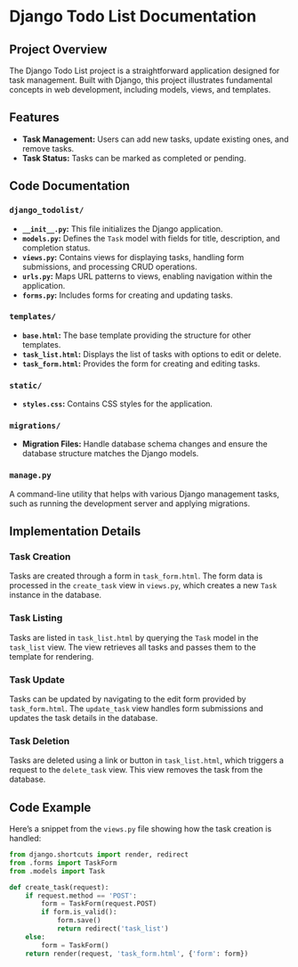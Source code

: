 # Django Todo List Documentation

## Project Overview
The Django Todo List project is a straightforward application designed for task management. Built with Django, this project illustrates fundamental concepts in web development, including models, views, and templates.

## Features
- **Task Management:** Users can add new tasks, update existing ones, and remove tasks.
- **Task Status:** Tasks can be marked as completed or pending.

## Code Documentation

### `django_todolist/`
- **`__init__.py`:** This file initializes the Django application.
- **`models.py`:** Defines the `Task` model with fields for title, description, and completion status.
- **`views.py`:** Contains views for displaying tasks, handling form submissions, and processing CRUD operations.
- **`urls.py`:** Maps URL patterns to views, enabling navigation within the application.
- **`forms.py`:** Includes forms for creating and updating tasks.

### `templates/`
- **`base.html`:** The base template providing the structure for other templates.
- **`task_list.html`:** Displays the list of tasks with options to edit or delete.
- **`task_form.html`:** Provides the form for creating and editing tasks.

### `static/`
- **`styles.css`:** Contains CSS styles for the application.

### `migrations/`
- **Migration Files:** Handle database schema changes and ensure the database structure matches the Django models.

### `manage.py`
A command-line utility that helps with various Django management tasks, such as running the development server and applying migrations.

## Implementation Details

### Task Creation
Tasks are created through a form in `task_form.html`. The form data is processed in the `create_task` view in `views.py`, which creates a new `Task` instance in the database.

### Task Listing
Tasks are listed in `task_list.html` by querying the `Task` model in the `task_list` view. The view retrieves all tasks and passes them to the template for rendering.

### Task Update
Tasks can be updated by navigating to the edit form provided by `task_form.html`. The `update_task` view handles form submissions and updates the task details in the database.

### Task Deletion
Tasks are deleted using a link or button in `task_list.html`, which triggers a request to the `delete_task` view. This view removes the task from the database.

## Code Example

Here’s a snippet from the `views.py` file showing how the task creation is handled:

```python
from django.shortcuts import render, redirect
from .forms import TaskForm
from .models import Task

def create_task(request):
    if request.method == 'POST':
        form = TaskForm(request.POST)
        if form.is_valid():
            form.save()
            return redirect('task_list')
    else:
        form = TaskForm()
    return render(request, 'task_form.html', {'form': form})

